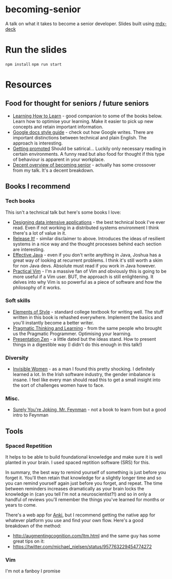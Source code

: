 # becoming-senior
A talk on what it takes to become a senior developer. Slides built using [mdx-deck](https://github.com/jxnblk/mdx-deck)


# Run the slides
`npm install`
`npm run start`

# Resources
## Food for thought for seniors / future seniors
- [Learning How to Learn](https://www.coursera.org/learn/learning-how-to-learn) - good companion to some of the books below. Learn how to optimise your learning. Make it easier to pick up new concepts and retain important information.
- [Google docs style guide](https://developers.google.com/style) - check out how Google writes. There are important distinctions between technical and plain English. The approach is interesting.
- [Getting promoted](https://defmacro.substack.com/p/how-to-get-promoted) Should be satirical... Luckily only necessary reading in certain environments. A funny read but also food for thought if this type of behaviour is apparent in your workplace. 
- [Decent overview of becoming senior](https://neilkakkar.com/things-I-learned-to-become-a-senior-software-engineer.html) - actually has some crossover from my talk. It's a decent breakdown.

## Books I recommend
### Tech books
This isn't a technical talk but here's some books I love:
- [Designing data intensive applications](https://www.goodreads.com/book/show/23463279-designing-data-intensive-applications) - the best technical book I've ever read. Even if not working in a distributed systems environment I think there's a lot of value in it.
- [Release It!](https://www.goodreads.com/book/show/1069827.Release_It_) - similar disclaimer to above. Introduces the ideas of resilient systems in a nice way and the thought processes behind each section are interesting.
- [Effective Java](https://www.goodreads.com/book/show/34927404-effective-java) - even if you don't write anything in Java, Joshua has a great way of looking at recurrent problems. I think it's still worth a skim for non Java devs. Absolute must read if you work in Java however.
- [Practical Vim](https://www.goodreads.com/book/show/13607232-practical-vim) - I'm a massive fan of Vim and obviously this is going to be more useful if a Vim user. BUT, the approach is still enlightening. It delves into why Vim is so powerful as a piece of software and how the philosophy of it works.

### Soft skills
- [Elements of Style](https://www.goodreads.com/book/show/33514.The_Elements_of_Style) - standard college textbook for writing well. The stuff written in this book is rehashed everywhere. Implement the basics and you'll instantly become a better writer.
- [Pragmatic Thinking and Learning](https://www.goodreads.com/book/show/3063393-pragmatic-thinking-and-learning) - from the same people who brought us the Pragmatic Programmer. Optimising your learning.
- [Presentation Zen](https://www.goodreads.com/book/show/1908456.Presentation_Zen) - a little dated but the ideas stand. How to present things in a digestible way (I didn't do this enough in this talk!)

### Diversity
- [Invisible Women](https://www.goodreads.com/book/show/41104077-invisible-women) - as a man I found this pretty shocking. I definitely learned a lot. In the Irish software industry, the gender imbalance is insane. I feel like every man should read this to get a small insight into the sort of challenges women have to face.

### Misc.
- [Surely You're Joking, Mr. Feynman](https://www.goodreads.com/book/show/35167685-surely-you-re-joking-mr-feynman) - not a book to learn from but a good intro to Feynman


## Tools
### Spaced Repetition
It helps to be able to build foundational knowledge and make sure it is well planted in your brain. I used spaced reptition software (SRS) for this. 

In summary, the best way to remind yourself of something is just before you forget it. You'll then retain that knowledge for a slightly longer time and so you can remind yourself again just before you forget, and repeat. The time between reminders increases dramatically as your brain locks the knowledge in (can you tell I'm not a neuroscientist?!) and so in only a handful of reviews you'll remember the things you've learned for months or years to come.

There's a web app for [Anki](https://ankiweb.net/about), but I recommend getting the native app for whatever platform you use and find your own flow.
Here's a good breakdown of the method:
- http://augmentingcognition.com/ltm.html
and the same guy has some great tips on it:
- https://twitter.com/michael_nielsen/status/957763229454774272
### Vim
I'm not a fanboy I promise
